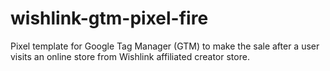 # wishlink-gtm-pixel-fire

Pixel template for Google Tag Manager (GTM) to make the sale after a user visits an online store from Wishlink affiliated creator store.

